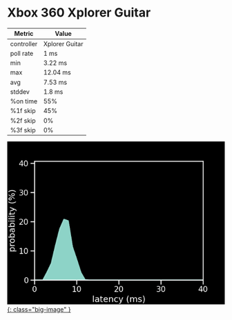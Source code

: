 # Xbox 360 Xplorer Guitar

| Metric     | Value          |
| ---------- | -------------- |
| controller | Xplorer Guitar |
| poll rate  | 1 ms           |
| min        | 3.22 ms        |
| max        | 12.04 ms       |
| avg        | 7.53 ms        |
| stddev     | 1.8 ms         |
| %on time   | 55%            |
| %1f skip   | 45%            |
| %2f skip   | 0%             |
| %3f skip   | 0%             |

[![Graph](/assets/images/results/xplorer_n.png){: class="big-image" }](/assets/images/results/xplorer_n.png)
